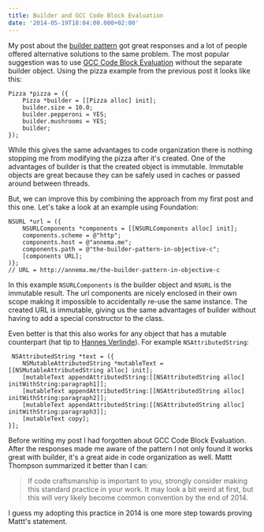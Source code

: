 ```yaml
---
title: Builder and GCC Code Block Evaluation
date: '2014-05-19T18:04:00.000+02:00'
---
```


My post about the [builder pattern][] got great responses and a lot of people offered alternative solutions to the same problem. The most popular suggestion was to use [GCC Code Block Evaluation](http://nshipster.com/new-years-2014/#gcc-code-block-evaluation-c-extension) without the separate builder object. Using the pizza example from the previous post it looks like this:

```
Pizza *pizza = ({
    Pizza *builder = [[Pizza alloc] init];
    builder.size = 10.0;
    builder.pepperoni = YES;
    builder.mushrooms = YES;
    builder;
});
```

[builder pattern]: http://www.annema.me/the-builder-pattern-in-objective-c

While this gives the same advantages to code organization there is nothing stopping me from modifying the pizza after it's created. One of the advantages of builder is that the created object is immutable. Immutable objects are great because they can be safely used in caches or passed around between threads.

But, we can improve this by combining the approach from my first post and this one. Let's take a look at an example using Foundation:

```
NSURL *url = ({
    NSURLComponents *components = [[NSURLComponents alloc] init];
    components.scheme = @"http";
    components.host = @"annema.me";
    components.path = @"the-builder-pattern-in-objective-c";
    [components URL];
)};
// URL = http://annema.me/the-builder-pattern-in-objective-c
```

In this example `NSURLComponents` is the builder object and `NSURL` is the immutable result. The url components are nicely enclosed in their own scope making it impossible to accidentally re-use the same instance. The created URL is immutable, giving us the same advantages of builder without having to add a special constructor to the class.

Even better is that this also works for any object that has a mutable counterpart (hat tip to [Hannes Verlinde](http://cocoanuts.mobi/2014/05/15/builder/)). For example `NSAttributedString`:

```
 NSAttributedString *text = ({
    NSMutableAttributedString *mutableText = [[NSMutableAttributedString alloc] init];
    [mutableText appendAttributedString:[[NSAttributedString alloc] initWithString:paragraph1]];
    [mutableText appendAttributedString:[[NSAttributedString alloc] initWithString:paragraph2]];
    [mutableText appendAttributedString:[[NSAttributedString alloc] initWithString:paragraph3]];
    [mutableText copy];
}];
```

Before writing my post I had forgotten about GCC Code Block Evaluation. After the responses made me aware of the pattern I not only found it works great with builder, it's a great aide in code organization as well. Mattt Thompson summarized it better than I can:

> If code craftsmanship is important to you, strongly consider making this standard practice in your work. It may look a bit weird at first, but this will very likely become common convention by the end of 2014.

I guess my adopting this practice in 2014 is one more step towards proving Mattt's statement.
